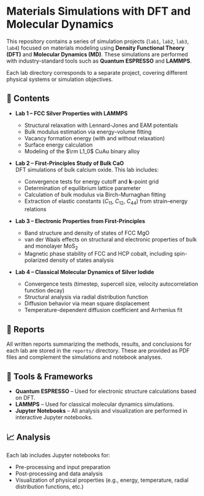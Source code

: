 # Materials Simulations with DFT and Molecular Dynamics

This repository contains a series of simulation projects (`lab1`, `lab2`, `lab3`, `lab4`) focused on materials modeling using **Density Functional Theory (DFT)** and **Molecular Dynamics (MD)**. These simulations are performed with industry-standard tools such as **Quantum ESPRESSO** and **LAMMPS**.

Each lab directory corresponds to a separate project, covering different physical systems or simulation objectives.

## 🧪 Contents

- **Lab 1 – FCC Silver Properties with LAMMPS**  
  - Structural relaxation with Lennard-Jones and EAM potentials  
  - Bulk modulus estimation via energy–volume fitting  
  - Vacancy formation energy (with and without relaxation)  
  - Surface energy calculation 
  - Modeling of the $\rm L1_0$ CuAu binary alloy  

- **Lab 2 – First-Principles Study of Bulk CaO**  
  DFT simulations of bulk calcium oxide. This lab includes:
  - Convergence tests for energy cutoff and $\mathbf{k}$-point grid  
  - Determination of equilibrium lattice parameter  
  - Calculation of bulk modulus via Birch-Murnaghan fitting  
  - Extraction of elastic constants ($C_{11}$, $C_{12}$, $C_{44}$) from strain–energy relations  

- **Lab 3 – Electronic Properties from First-Principles**  
  - Band structure and density of states of FCC MgO  
  - van der Waals effects on structural and electronic properties of bulk and monolayer $\text{MoS}_2$  
  - Magnetic phase stability of FCC and HCP cobalt, including spin-polarized density of states analysis  

- **Lab 4 – Classical Molecular Dynamics of Silver Iodide**
  - Convergence tests (timestep, supercell size, velocity autocorrelation function decay)  
  - Structural analysis via radial distribution function  
  - Diffusion behavior via mean square displacement 
  - Temperature-dependent diffusion coefficient and Arrhenius fit 

## 📂 Reports

All written reports summarizing the methods, results, and conclusions for each lab are stored in the `reports/` directory. These are provided as PDF files and complement the simulations and notebook analyses.

## 🧰 Tools & Frameworks

- **Quantum ESPRESSO** – Used for electronic structure calculations based on DFT.
- **LAMMPS** – Used for classical molecular dynamics simulations.
- **Jupyter Notebooks** – All analysis and visualization are performed in interactive Jupyter notebooks.

## 📈 Analysis

Each lab includes Jupyter notebooks for:
- Pre-processing and input preparation
- Post-processing and data analysis
- Visualization of physical properties (e.g., energy, temperature, radial distribution functions, etc.)
